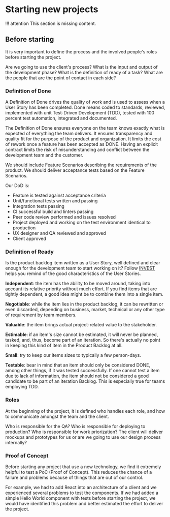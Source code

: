 # Starting new projects

!!! attention
    This section is missing content.

## Before starting

It is very important to define the process and the involved people's roles before starting the project.

Are we going to use the client's process? What is the input and output of the development phase? What is the definition of ready of a task? What are the people that are the point of contact in each side?

### Definition of Done

A Definition of Done drives the quality of work and is used to assess when a User Story has been completed. Done means coded to standards, reviewed, implemented with unit Test-Driven Development (TDD), tested with 100 percent test automation, integrated and documented.

The Definition of Done ensures everyone on the team knows exactly what is expected of everything the team delivers. It ensures transparency and quality fit for the purpose of the product and organization. It limits the cost of rework once a feature has been accepted as DONE. Having an explicit contract limits the risk of misunderstanding and conflict between the development team and the customer.

We should include Feature Scenarios describing the requirements of the product. We should deliver acceptance tests based on the Feature Scenarios.

Our DoD is:

* Feature is tested against acceptance criteria
* Unit/functional tests written and passing
* Integration tests passing
* CI successful build and linters passing
* Peer code review performed and issues resolved
* Project deployed and working on the test environment identical to production
* UX designer and QA reviewed and approved
* Client approved

### Definition of Ready

Is the product backlog item written as a User Story, well defined and clear enough for the development team to start working on it? Follow [INVEST](https://www.agilealliance.org/glossary/invest) helps you remind of the good characteristics of the User Stories.

**Independent**: the item has the ability to be moved around, taking into account its relative priority without much effort. If you find items that are tightly dependent, a good idea might be to combine them into a single item.

**Negotiable**: while the item lies in the product backlog, it can be rewritten or even discarded, depending on business, market, technical or any other type of requirement by team members.

**Valuable**: the item brings actual project-related value to the stakeholder.

**Estimable**: if an item's size cannot be estimated, it will never be planned, tasked, and, thus, become part of an iteration. So there's actually no point in keeping this kind of item in the Product Backlog at all.

**Small**: try to keep our items sizes to typically a few person-days.

**Testable**: bear in mind that an item should only be considered DONE, among other things, if it was tested successfully. If one cannot test a item due to lack of information, the item should not be considered a good candidate to be part of an iteration Backlog. This is especially true for teams employing TDD.

### Roles

At the beginning of the project, it is defined who handles each role, and how to communicate amongst the team and the client.

Who is responsible for the QA? Who is responsible for deploying to production? Who is responsible for work priorization? The client will deliver mockups and prototypes for us or are we going to use our design process internally?

### Proof of Concept

Before starting any project that use a new technology, we find it extremely helpful to test a PoC (Proof of Concept). This reduces the chance of a failure and problems because of things that are out of our control.

For example, we had to add React into an architecture of a client and we experienced several problems to test the components. If we had added a simple Hello World component with tests before starting the project, we would have identified this problem and better estimated the effort to deliver the project.
